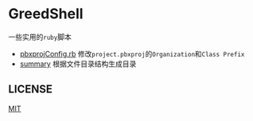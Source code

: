 # GreedShell

一些实用的`ruby`脚本

* [pbxprojConfig.rb](pbxprojConfig.rb) 修改`project.pbxproj`的`Organization`和`Class Prefix`
* [summary](summary) 根据文件目录结构生成目录

## LICENSE

[MIT](LICENSE)
